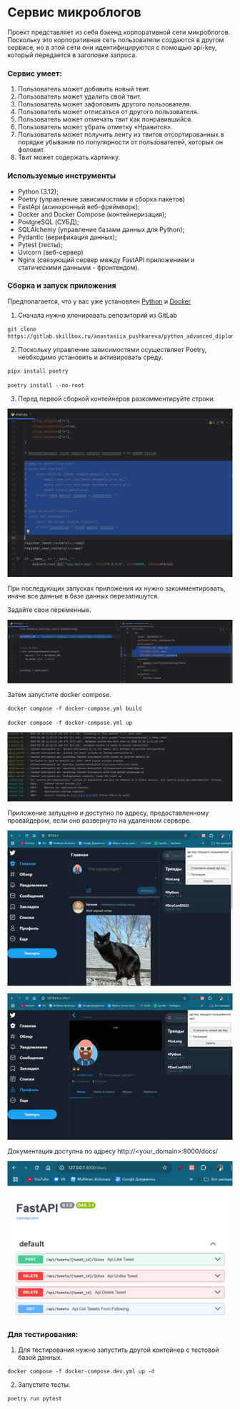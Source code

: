# Сервис микроблогов

Проект представляет из себя бэкенд
корпоративной сети микроблогов. Поскольку это корпоративная сеть пользователи создаются
в другом сервисе, но в этой сети они идентифицируются с помощью api-key, который передается в 
заголовке запроса.

### Сервис умеет:

1. Пользователь может добавить новый твит.
2. Пользователь может удалить свой твит.
3. Пользователь может зафоловить другого пользователя.
4. Пользователь может отписаться от другого пользователя.
5. Пользователь может отмечать твит как понравившийся.
6. Пользователь может убрать отметку «Нравится».
7. Пользователь может получить ленту из твитов отсортированных в
порядке убывания по популярности от пользователей, которых он
фоловит.
8. Твит может содержать картинку.


### Используемые инструменты

* Python (3.12);
* Poetry (управление зависимостями и сборка пакетов)
* FastApi (асинхронный веб-фреймворк);
* Docker and Docker Compose (контейнеризация);
* PostgreSQL (СУБД);
* SQLAlchemy (управление базами данных для Python);
* Pydantic (верификация данных);
* Pytest (тесты);
* Uvicorn (веб-сервер)
* Nginx (связующий сервер между FastAPI приложением и статическими данными - фронтендом).


### Сборка и запуск приложения

Предполагается, что у вас уже установлен [Python](https://www.python.org/downloads/) 
и [Docker](https://www.docker.com/products/docker-desktop/)

1. Сначала нужно клонировать репозиторий из GitLab

```
git clone https://gitlab.skillbox.ru/anastasiia_pushkareva/python_advanced_diploma.git
```

2. Поскольку управление зависимостями осуществляет Poetry, 
необходимо установить и активировать среду.

```
pipx install poetry

poetry install --no-root
```

3. Перед первой сборкой контейнеров разкомментируйте строки:

![Изображение](screenshots/2.png)

При последующих запусках приложения их нужно закомментировать, 
иначе все данные в базе данных перезапишутся. 

Задайте свои переменные.

![Изображение](screenshots/1.png)

Затем запустите docker compose.

```
docker compose -f docker-compose.yml build

docker compose -f docker-compose.yml up
```

![Изображение](screenshots/3.png)


Приложение запущено и доступно по адресу, предоставленному провайдером, 
если оно развернуто на удаленном сервере.

![Изображение](screenshots/5.png)

![Изображение](screenshots/6.png)

Документация доступна по адресу http://<your_domain>:8000/docs/

![Изображение](screenshots/4.png)

### Для тестирования:
1. Для тестирования нужно запустить другой контейнер с тестовой базой данных.

```
docker compose -f docker-compose.dev.yml up -d
```

2. Запустите тесты.

```
poetry run pytest
```

